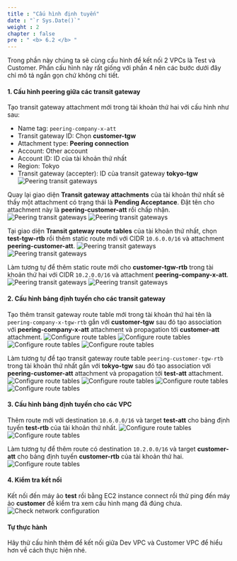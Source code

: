 ```yaml
---
title : "Cấu hình định tuyến"
date : "`r Sys.Date()`"
weight : 2
chapter : false
pre : " <b> 6.2 </b> "
---
```

Trong phần này chúng ta sẽ cùng cấu hình để kết nối 2 VPCs là Test và Customer. Phần cấu hình này rất giống với phần 4 nên các
bước dưới đây chỉ mô tả ngắn gọn chứ không chi tiết.

#### 1. Cấu hình peering giữa các transit gateway
Tạo transit gateway attachment mới trong tài khoản thứ hai với cấu hình như sau:
- Name tag: `peering-company-x-att`
- Transit gateway ID: Chọn **customer-tgw**
- Attachment type: **Peering connection**
- Account: Other account
- Account ID: ID của tài khoản thứ nhất
- Region: Tokyo
- Transit gateway (accepter): ID của transit gateway **tokyo-tgw**
![Peering transit gateways](/images/6-cross-account-cross-region/configure_route_tables_1.png)

Quay lại giao diện **Transit gateway attachments** của tài khoản thứ nhất sẽ thấy một attachment có trạng thái là 
**Pending Acceptance**. Đặt tên cho attachment này là **peering-customer-att** rồi chấp nhận.
![Peering transit gateways](/images/6-cross-account-cross-region/configure_route_tables_2.png)
![Peering transit gateways](/images/6-cross-account-cross-region/configure_route_tables_3.png)

Tại giao diện **Transit gateway route tables** của tài khoản thứ nhất, chọn **test-tgw-rtb** rồi thêm static route mới với
CIDR `10.6.0.0/16` và attachment **peering-customer-att**.
![Peering transit gateways](/images/6-cross-account-cross-region/configure_route_tables_4.png)
![Peering transit gateways](/images/6-cross-account-cross-region/configure_route_tables_5.png)

Làm tương tự để thêm static route mới cho **customer-tgw-rtb** trong tài khoản thứ hai với CIDR `10.2.0.0/16` và attachment **peering-company-x-att**.
![Peering transit gateways](/images/6-cross-account-cross-region/configure_route_tables_6.png)
![Peering transit gateways](/images/6-cross-account-cross-region/configure_route_tables_7.png)

#### 2. Cấu hình bảng định tuyến cho các transit gateway
Tạo thêm transit gateway route table mới trong tài khoản thứ hai tên là `peering-company-x-tgw-rtb` gắn với **customer-tgw** sau đó tạo association với **peering-company-x-att** attachment và propagation tới **customer-att** attachment.
![Configure route tables](/images/6-cross-account-cross-region/configure_route_tables_8.png)
![Configure route tables](/images/6-cross-account-cross-region/configure_route_tables_9.png)
![Configure route tables](/images/6-cross-account-cross-region/configure_route_tables_10.png)
![Configure route tables](/images/6-cross-account-cross-region/configure_route_tables_11.png)

Làm tương tự để tạo transit gateway route table `peering-customer-tgw-rtb` trong tài khoản thứ nhất gắn với **tokyo-tgw**
sau đó tạo association với **peering-customer-att** attachment và propagation tới **test-att** attachment.
![Configure route tables](/images/6-cross-account-cross-region/configure_route_tables_12.png)
![Configure route tables](/images/6-cross-account-cross-region/configure_route_tables_13.png)
![Configure route tables](/images/6-cross-account-cross-region/configure_route_tables_14.png)
![Configure route tables](/images/6-cross-account-cross-region/configure_route_tables_15.png)

#### 3. Cấu hình bảng định tuyến cho các VPC
Thêm route mới với destination `10.6.0.0/16` và target **test-att** cho bảng định tuyến **test-rtb** của tài khoản thứ nhất.
![Configure route tables](/images/6-cross-account-cross-region/configure_route_tables_16.png)
![Configure route tables](/images/6-cross-account-cross-region/configure_route_tables_17.png)

Làm tương tự để thêm route có destination `10.2.0.0/16` và target **customer-att** cho bảng định tuyến **customer-rtb** của tài khoản thứ hai.
![Configure route tables](/images/6-cross-account-cross-region/configure_route_tables_18.png)

#### 4. Kiểm tra kết nối
Kết nối đến máy ảo **test** rồi bằng EC2 instance connect rồi thử ping đến máy ảo **customer** để kiểm tra xem cấu hình mạng đã đúng chưa.
![Check network configuration](/images/6-cross-account-cross-region/configure_route_tables_19.png)

#### Tự thực hành
Hãy thử cấu hình thêm để kết nối giữa Dev VPC và Customer VPC để hiểu hơn về cách thực hiện nhé.
